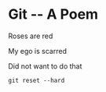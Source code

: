 Git -- A Poem
=============

Roses are red

My ego is scarred

Did not want to do that

`git reset --hard`
